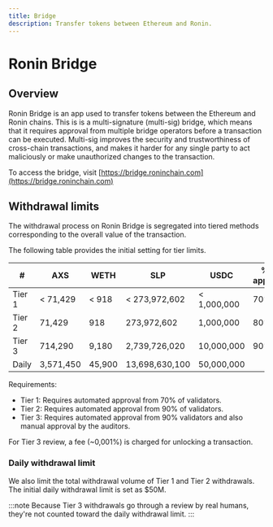 ```yaml
---
title: Bridge
description: Transfer tokens between Ethereum and Ronin.
---
```


# Ronin Bridge
## Overview
Ronin Bridge is an app used to transfer tokens between the Ethereum and Ronin chains. This is is a multi-signature (multi-sig) bridge, which means that it requires approval from multiple bridge operators before a transaction can be executed. Multi-sig improves the security and trustworthiness of cross-chain transactions, and makes it harder for any single party to act maliciously or make unauthorized changes to the transaction.

To access the bridge, visit [https://bridge.roninchain.com](https://bridge.roninchain.com)

## Withdrawal limits
The withdrawal process on Ronin Bridge is segregated into tiered methods corresponding to the overall value of the transaction. 

The following table provides the initial setting for tier limits.

| #      | AXS       | WETH   | SLP            | USDC        | % of approval |
|--------|-----------|--------|----------------|-------------|---------------|
| Tier 1 | < 71,429  | < 918  | < 273,972,602  | < 1,000,000 | 70%           |
| Tier 2 | 71,429    | 918    | 273,972,602    | 1,000,000   | 80%           |
| Tier 3 | 714,290   | 9,180  | 2,739,726,020  | 10,000,000  | 90%           |
| Daily  | 3,571,450 | 45,900 | 13,698,630,100 | 50,000,000  |               |

Requirements:

* Tier 1: Requires automated approval from 70% of validators.
* Tier 2: Requires automated approval from 90% of validators.
* Tier 3: Requires automated approval from 90% validators and also manual approval by the auditors.

For Tier 3 review, a fee (~0,001%) is charged for unlocking a transaction.

### Daily withdrawal limit
We also limit the total withdrawal volume of Tier 1 and Tier 2 withdrawals. The initial daily withdrawal limit is set as $50M. 

:::note
Because Tier 3 withdrawals go through a review by real humans, they're not counted toward the daily withdrawal limit.
:::

